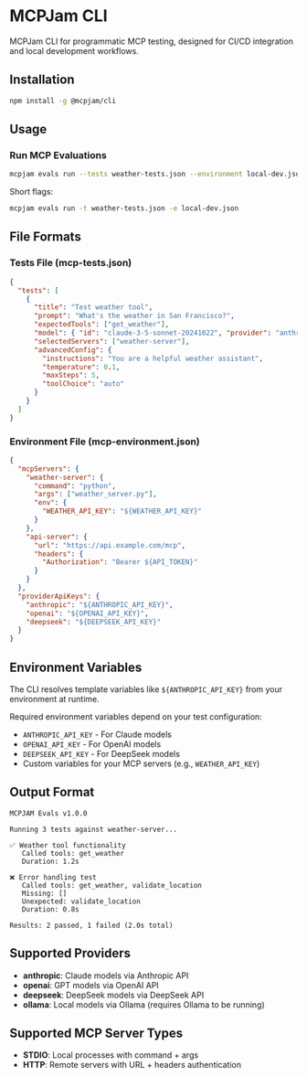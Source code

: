 # MCPJam CLI

MCPJam CLI for programmatic MCP testing, designed for CI/CD integration and local development workflows.

## Installation

```bash
npm install -g @mcpjam/cli
```

## Usage

### Run MCP Evaluations

```bash
mcpjam evals run --tests weather-tests.json --environment local-dev.json
```

Short flags:
```bash
mcpjam evals run -t weather-tests.json -e local-dev.json
```

## File Formats

### Tests File (mcp-tests.json)

```json
{
  "tests": [
    {
      "title": "Test weather tool",
      "prompt": "What's the weather in San Francisco?",
      "expectedTools": ["get_weather"],
      "model": { "id": "claude-3-5-sonnet-20241022", "provider": "anthropic" },
      "selectedServers": ["weather-server"],
      "advancedConfig": {
        "instructions": "You are a helpful weather assistant",
        "temperature": 0.1,
        "maxSteps": 5,
        "toolChoice": "auto"
      }
    }
  ]
}
```

### Environment File (mcp-environment.json)

```json
{
  "mcpServers": {
    "weather-server": {
      "command": "python",
      "args": ["weather_server.py"],
      "env": {
        "WEATHER_API_KEY": "${WEATHER_API_KEY}"
      }
    },
    "api-server": {
      "url": "https://api.example.com/mcp",
      "headers": {
        "Authorization": "Bearer ${API_TOKEN}"
      }
    }
  },
  "providerApiKeys": {
    "anthropic": "${ANTHROPIC_API_KEY}",
    "openai": "${OPENAI_API_KEY}",
    "deepseek": "${DEEPSEEK_API_KEY}"
  }
}
```

## Environment Variables

The CLI resolves template variables like `${ANTHROPIC_API_KEY}` from your environment at runtime.

Required environment variables depend on your test configuration:
- `ANTHROPIC_API_KEY` - For Claude models
- `OPENAI_API_KEY` - For OpenAI models  
- `DEEPSEEK_API_KEY` - For DeepSeek models
- Custom variables for your MCP servers (e.g., `WEATHER_API_KEY`)

## Output Format

```
MCPJAM Evals v1.0.0

Running 3 tests against weather-server...

✅ Weather tool functionality
   Called tools: get_weather
   Duration: 1.2s

❌ Error handling test
   Called tools: get_weather, validate_location
   Missing: []
   Unexpected: validate_location
   Duration: 0.8s

Results: 2 passed, 1 failed (2.0s total)
```

## Supported Providers

- **anthropic**: Claude models via Anthropic API
- **openai**: GPT models via OpenAI API
- **deepseek**: DeepSeek models via DeepSeek API
- **ollama**: Local models via Ollama (requires Ollama to be running)

## Supported MCP Server Types

- **STDIO**: Local processes with command + args
- **HTTP**: Remote servers with URL + headers authentication